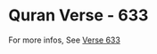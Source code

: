 # Quran Verse - 633 

For more infos, See [Verse 633](https://www.quranbookk.com/quran/search?q=633)